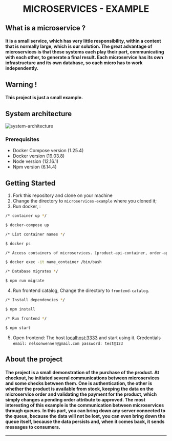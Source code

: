 <h1 align="center">
    MICROSERVICES - EXAMPLE
</h1>

## What is a microservice ?
#### It is a small service, which has very little responsibility, within a context that is normally large, which is our solution. The great advantage of microservices is that these systems each play their part, communicating with each other, to generate a final result. Each microservice has its own infrastructure and its own database, so each micro has to work independently.

## Warning !
#### This project is just a small example.

## System architecture

![system-architecture](https://user-images.githubusercontent.com/40550247/80425353-da3d5000-88b9-11ea-81eb-9dfb1722aae6.png)

### Prerequisites
* Docker Compose version (1.25.4)
* Docker version (19.03.8)
* Node version (12.16.1)
* Npm version (6.14.4)

## Getting Started
1. Fork this repository and clone on your machine
2. Change the directory to `microservices-example` where you cloned it;
3. Run docker, :

```bash
/* container up */

$ docker-compose up

/* List container names */

$ docker ps

/* Access containers of microservices. [product-api-container, order-api-container, auth-api-container] */

$ docker exec -it name_container /bin/bash

/* Database migrates */

$ npm run migrate
```
4. Run frontend catalog, Change the directory to `frontend-catalog`.

```bash
/* Install dependencies */

$ npm install

/* Run frontend */

$ npm start
```

5. Open frontend: The host [localhost:3333](http://localhost:3333) and start using it. Credentials `email: nelsonwenner@gmail.com password: test@123`

## About the project
#### The project is a small demonstration of the purchase of the product. At checkout, he initiated several communications between microservices and some checks between them. One is authentication, the other is whether the product is available from stock, keeping the data on the microservice order and validating the payment for the product, which simply changes a pending order attribute to approved. The most interesting of this example is the communication between microservices through queues. In this part, you can bring down any server connected to the queue, because the data will not be lost, you can even bring down the queue itself, because the data persists and, when it comes back, it sends messages to consumers.

---

